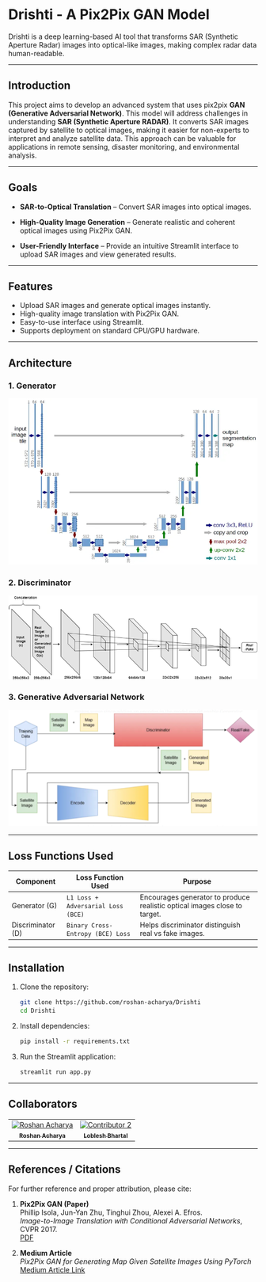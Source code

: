 # Drishti - A Pix2Pix GAN Model 

Drishti is a deep learning-based AI tool that transforms SAR (Synthetic Aperture Radar) images into optical-like images, making complex radar data human-readable.

---

## Introduction

This project aims to develop an advanced system that uses pix2pix **GAN (Generative Adversarial Network)**. This model will address challenges in understanding **SAR (Synthetic Aperture RADAR)**. It converts SAR images captured by satellite to optical images, making it easier for non-experts to interpret and analyze satellite data. This approach can be valuable for applications in remote sensing, disaster monitoring, and environmental analysis.

---

## Goals

-  **SAR-to-Optical Translation** – Convert SAR images into optical images.

-  **High-Quality Image Generation** – Generate realistic and coherent optical images using Pix2Pix GAN. 

-  **User-Friendly Interface** – Provide an intuitive Streamlit interface to upload SAR images and view generated results.  

---

## Features

- Upload SAR images and generate optical images instantly.  
- High-quality image translation with Pix2Pix GAN.  
- Easy-to-use interface using Streamlit.  
- Supports deployment on standard CPU/GPU hardware.  

---

## Architecture

### 1. Generator
![Pix2Pix GAN Generator Architecture](assets/generator.png)

### 2. Discriminator
![Pix2Pix GAN Discriminator Architecture](assets/discriminator.png)

### 3. Generative Adversarial Network
![GAN Architecture](assets/GAN.png)

---
## Loss Functions Used

| Component      | Loss Function Used                        | Purpose                                                                 |
|----------------|------------------------------------------|-------------------------------------------------------------------------|
| Generator (G)  | `L1 Loss + Adversarial Loss (BCE)`       | Encourages generator to produce realistic optical images close to target. |
| Discriminator (D) | `Binary Cross-Entropy (BCE) Loss`       | Helps discriminator distinguish real vs fake images.                    |



---

## Installation

1. Clone the repository:

    ```bash
    git clone https://github.com/roshan-acharya/Drishti
    cd Drishti
    ```
2. Install dependencies:

    ```bash
    pip install -r requirements.txt
    ```

3. Run the Streamlit application:

    ```bash
    streamlit run app.py
    ```
---
## Collaborators
<table> <tr> <td align="center"> <a href="https://github.com/roshan-acharya"> <img src="https://avatars.githubusercontent.com/u/85246971?v=4" width="100px;" alt="Roshan Acharya"/> <br /> <sub><b>Roshan Acharya</b></sub> </a> </td> <td align="center"> <a href="https://github.com/lovelessbhartal12"> <img src="https://avatars.githubusercontent.com/u/103515260?v=4" width="100px;" alt="Contributor 2"/> <br /> <sub><b>Loblesh Bhartal</b></sub> </a> </td>  </table>

---

## References / Citations

For further reference and proper attribution, please cite:

1. **Pix2Pix GAN (Paper)**  
   Phillip Isola, Jun-Yan Zhu, Tinghui Zhou, Alexei A. Efros.  
   *Image-to-Image Translation with Conditional Adversarial Networks*, CVPR 2017.  
   [PDF](https://arxiv.org/abs/1611.07004)

2. **Medium Article**  
   *Pix2Pix GAN for Generating Map Given Satellite Images Using PyTorch*  
   [Medium Article Link](https://medium.com/@Skpd/pix2pix-gan-for-generating-map-given-satellite-images-using-pytorch-6e50c318673a)
